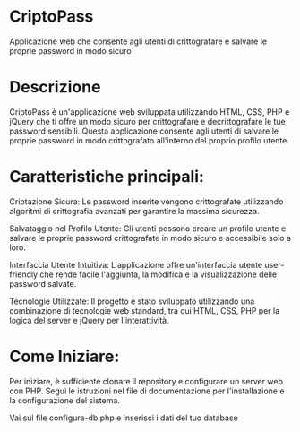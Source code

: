 # CriptoPass
Applicazione web che consente agli utenti di crittografare e salvare le proprie password in modo sicuro

# Descrizione

CriptoPass è un'applicazione web sviluppata utilizzando HTML, CSS, PHP e jQuery che ti offre un modo sicuro per crittografare e decrittografare le tue password sensibili. Questa applicazione consente agli utenti di salvare le proprie password in modo crittografato all'interno del proprio profilo utente.

# Caratteristiche principali:

Criptazione Sicura: Le password inserite vengono crittografate utilizzando algoritmi di crittografia avanzati per garantire la massima sicurezza.

Salvataggio nel Profilo Utente: Gli utenti possono creare un profilo utente e salvare le proprie password crittografate in modo sicuro e accessibile solo a loro.

Interfaccia Utente Intuitiva: L'applicazione offre un'interfaccia utente user-friendly che rende facile l'aggiunta, la modifica e la visualizzazione delle password salvate.

Tecnologie Utilizzate: Il progetto è stato sviluppato utilizzando una combinazione di tecnologie web standard, tra cui HTML, CSS, PHP per la logica del server e jQuery per l'interattività.

# Come Iniziare:

Per iniziare, è sufficiente clonare il repository e configurare un server web con PHP. Segui le istruzioni nel file di documentazione per l'installazione e la configurazione del sistema.

Vai sul file configura-db.php e inserisci i dati del tuo database
